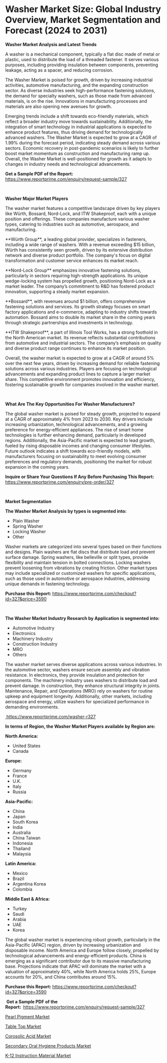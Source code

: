 <p><h1>Washer Market Size: Global Industry Overview, Market Segmentation and Forecast (2024 to 2031)</h1></p><p><strong>Washer Market Analysis and Latest Trends</strong></p>
<p><p>A washer is a mechanical component, typically a flat disc made of metal or plastic, used to distribute the load of a threaded fastener. It serves various purposes, including providing insulation between components, preventing leakage, acting as a spacer, and reducing corrosion. </p><p>The Washer Market is poised for growth, driven by increasing industrial activities, automotive manufacturing, and the expanding construction sector. As diverse industries seek high-performance fastening solutions, the demand for specialty washers, such as those made from advanced materials, is on the rise. Innovations in manufacturing processes and materials are also opening new avenues for growth.</p><p>Emerging trends include a shift towards eco-friendly materials, which reflect a broader industry move towards sustainability. Additionally, the integration of smart technology in industrial applications is expected to enhance product features, thus driving demand for technologically advanced washers. The Washer Market is expected to grow at a CAGR of 1.99% during the forecast period, indicating steady demand across various sectors. Economic recovery in post-pandemic scenarios is likely to further boost market momentum as construction and manufacturing ramp up. Overall, the Washer Market is well-positioned for growth as it adapts to changes in industry needs and technological advancements.</p></p>
<p><strong>Get a Sample PDF of the Report:&nbsp;</strong> <a href="https://www.reportprime.com/enquiry/request-sample/327">https://www.reportprime.com/enquiry/request-sample/327</a></p>
<p>&nbsp;</p>
<p><strong>Washer Major Market Players</strong></p>
<p><p>The washer market features a competitive landscape driven by key players like Würth, Bossard, Nord-Lock, and ITW Shakeproof, each with a unique position and offerings. These companies manufacture various washer types, catering to industries such as automotive, aerospace, and manufacturing.</p><p>**Würth Group**, a leading global provider, specializes in fasteners, including a wide range of washers. With a revenue exceeding $15 billion, Würth has consistently seen growth, driven by its extensive distribution network and diverse product portfolio. The company's focus on digital transformation and customer service enhances its market reach.</p><p>**Nord-Lock Group** emphasizes innovative fastening solutions, particularly in sectors requiring high-strength applications. Its unique wedge-locking system has propelled growth, positioning Nord-Lock as a market leader. The company’s commitment to R&D has fostered product innovation, supporting a steady market expansion.</p><p>**Bossard**, with revenues around $1 billion, offers comprehensive fastening solutions and services. Its growth strategy focuses on smart factory applications and e-commerce, adapting to industry shifts towards automation. Bossard aims to double its market share in the coming years through strategic partnerships and investments in technology.</p><p>**ITW Shakeproof**, a part of Illinois Tool Works, has a strong foothold in the North American market. Its revenue reflects substantial contributions from automotive and industrial sectors. The company’s emphasis on quality and diverse product range continues to enhance its market position.</p><p>Overall, the washer market is expected to grow at a CAGR of around 5% over the next few years, driven by increasing demand for reliable fastening solutions across various industries. Players are focusing on technological advancements and expanding product lines to capture a larger market share. This competitive environment promotes innovation and efficiency, fostering sustainable growth for companies involved in the washer market.</p></p>
<p>&nbsp;</p>
<p><strong>What Are The Key Opportunities For Washer Manufacturers?</strong></p>
<p><p>The global washer market is poised for steady growth, projected to expand at a CAGR of approximately 4% from 2023 to 2030. Key drivers include increasing urbanization, technological advancements, and a growing preference for energy-efficient appliances. The rise of smart home technologies is further enhancing demand, particularly in developed regions. Additionally, the Asia-Pacific market is expected to lead growth, fueled by rising disposable incomes and changing consumer lifestyles. Future outlook indicates a shift towards eco-friendly models, with manufacturers focusing on sustainability to meet evolving consumer preferences and regulatory demands, positioning the market for robust expansion in the coming years.</p></p>
<p><strong>Inquire or Share Your Questions If Any Before Purchasing This Report:</strong> <a href="https://www.reportprime.com/enquiry/pre-order/327">https://www.reportprime.com/enquiry/pre-order/327</a></p>
<p>&nbsp;</p>
<p><strong>Market Segmentation</strong></p>
<p><strong>The Washer Market Analysis by types is segmented into:</strong></p>
<p><ul><li>Plain Washer</li><li>Spring Washer</li><li>Locking Washer</li><li>Other</li></ul></p>
<p><p>Washer markets are categorized into several types based on their functions and designs. Plain washers are flat discs that distribute load and prevent surface damage. Spring washers, like belleville or split types, provide flexibility and maintain tension in bolted connections. Locking washers prevent loosening from vibrations by creating friction. Other market types may include specialized or customized washers for specific applications, such as those used in automotive or aerospace industries, addressing unique demands in fastening technology.</p></p>
<p><strong>Purchase this Report:&nbsp;</strong><a href="https://www.reportprime.com/checkout?id=327&price=3590">https://www.reportprime.com/checkout?id=327&price=3590</a></p>
<p>&nbsp;</p>
<p><strong>The Washer Market Industry Research by Application is segmented into:</strong></p>
<p><ul><li>Automotive Industry</li><li>Electronics</li><li>Machinery Industry</li><li>Construction Industry</li><li>MRO</li><li>Others</li></ul></p>
<p><p>The washer market serves diverse applications across various industries. In the automotive sector, washers ensure secure assembly and vibration resistance. In electronics, they provide insulation and protection for components. The machinery industry uses washers to distribute load and prevent damage. In construction, they enhance structural integrity in joints. Maintenance, Repair, and Operations (MRO) rely on washers for routine upkeep and equipment longevity. Additionally, other markets, including aerospace and energy, utilize washers for specialized performance in demanding environments.</p></p>
<p><a href="https://www.reportprime.com/washer-r327">&nbsp;https://www.reportprime.com/washer-r327</a></p>
<p><strong>In terms of Region, the Washer Market Players available by Region are:</strong></p>
<p>
    <p> <strong> North America: </strong>
        <ul>
            <li>United States</li>
            <li>Canada</li>
        </ul>
        </p> 
    <p> <strong> Europe: </strong>
        <ul>
            <li>Germany</li>
            <li>France</li>
            <li>U.K.</li>
            <li>Italy</li>
            <li>Russia</li>
        </ul>
        </p> 
    <p> <strong> Asia-Pacific: </strong>
        <ul>
            <li>China</li>
            <li>Japan</li>
            <li>South Korea</li>
            <li>India</li>
            <li>Australia</li>
            <li>China Taiwan</li>
            <li>Indonesia</li>
            <li>Thailand</li>
            <li>Malaysia</li>
        </ul>
        </p> 
    <p> <strong> Latin America: </strong>
        <ul>
            <li>Mexico</li>
            <li>Brazil</li>
            <li>Argentina Korea</li>
            <li>Colombia</li>
        </ul>
        </p> 
    <p> <strong> Middle East & Africa: </strong>
        <ul>
            <li>Turkey</li>
            <li>Saudi</li>
            <li>Arabia</li>
            <li>UAE</li>
            <li>Korea</li>
        </ul>
    </p>
    </p>
<p><p>The global washer market is experiencing robust growth, particularly in the Asia-Pacific (APAC) region, driven by increasing urbanization and disposable income. North America and Europe follow closely, propelled by technological advancements and energy-efficient products. China is emerging as a significant contributor due to its massive manufacturing base. Projections indicate that APAC will dominate the market with a valuation of approximately 40%, while North America holds 25%, Europe accounts for 20%, and China contributes around 15%.</p></p>
<p><strong>Purchase this Report: </strong><a href="https://www.reportprime.com/checkout?id=327&price=3590">https://www.reportprime.com/checkout?id=327&price=3590</a></p>
<p>&nbsp;<strong>Get a Sample PDF of the Report:&nbsp;&nbsp;</strong><a href="https://www.reportprime.com/enquiry/request-sample/327">https://www.reportprime.com/enquiry/request-sample/327</a></p>
<p><strong></strong></p>
<p><p><a href="https://issuu.com/reportprime-2/docs/pearl-pigment-market-size-2030.pptx_4b79ba22ff4d01">Pearl Pigment Market</a></p><p><a href="https://github.com/gulaimolin/Market-Research-Report-List-6/blob/main/table-top-market.md">Table Top Market</a></p><p><a href="https://github.com/RoccoManning/Market-Research-Report-List-6/blob/main/corosolic-acid-market.md">Corosolic Acid Market</a></p><p><a href="https://www.linkedin.com/pulse/secondary-oral-hygiene-products-market-revolution-2024-2031-ejjcf?trackingId=Nj56APqlR6ulvQSsaCbuRg%3D%3D">Secondary Oral Hygiene Products Market</a></p><p><a href="https://www.linkedin.com/pulse/k-12-instruction-material-market-report-product-type-traditional-kevnf?trackingId=2c3fg7wAS7ui0KVpTLiguA%3D%3D">K-12 Instruction Material Market</a></p></p>